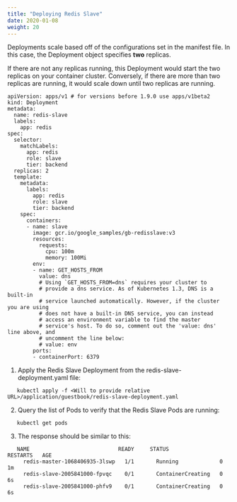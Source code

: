 ```yaml
---
title: "Deploying Redis Slave"
date: 2020-01-08
weight: 20
---
```


Deployments scale based off of the configurations set in the manifest file. In this case, the Deployment object specifies <b>two</b> replicas.

If there are not any replicas running, this Deployment would start the two replicas on your container cluster. Conversely, if there are more than two replicas are running, it would scale down until two replicas are running.

```
apiVersion: apps/v1 # for versions before 1.9.0 use apps/v1beta2
kind: Deployment
metadata:
  name: redis-slave
  labels:
    app: redis
spec:
  selector:
    matchLabels:
      app: redis
      role: slave
      tier: backend
  replicas: 2
  template:
    metadata:
      labels:
        app: redis
        role: slave
        tier: backend
    spec:
      containers:
      - name: slave
        image: gcr.io/google_samples/gb-redisslave:v3
        resources:
          requests:
            cpu: 100m
            memory: 100Mi
        env:
        - name: GET_HOSTS_FROM
          value: dns
          # Using `GET_HOSTS_FROM=dns` requires your cluster to
          # provide a dns service. As of Kubernetes 1.3, DNS is a built-in
          # service launched automatically. However, if the cluster you are using
          # does not have a built-in DNS service, you can instead
          # access an environment variable to find the master
          # service's host. To do so, comment out the 'value: dns' line above, and
          # uncomment the line below:
          # value: env
        ports:
        - containerPort: 6379
```

1. Apply the Redis Slave Deployment from the redis-slave-deployment.yaml file:

```
   kubectl apply -f <Will to provide relative URL>/application/guestbook/redis-slave-deployment.yaml
```

2. Query the list of Pods to verify that the Redis Slave Pods are running:

```
   kubectl get pods
```

3. The response should be similar to this:

```
   NAME                            READY     STATUS              RESTARTS   AGE
     redis-master-1068406935-3lswp   1/1       Running             0          1m
     redis-slave-2005841000-fpvqc    0/1       ContainerCreating   0          6s
     redis-slave-2005841000-phfv9    0/1       ContainerCreating   0          6s
```

